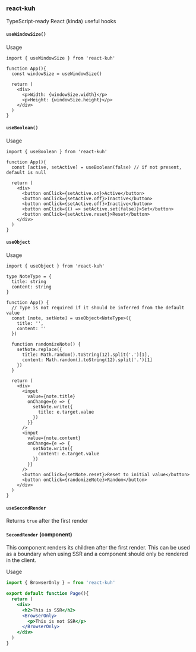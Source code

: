 ### react-kuh

TypeScript-ready React (kinda) useful hooks

#### `useWindowSize()`

Usage

```tsx
import { useWindowSize } from 'react-kuh'

function App(){
  const windowSize = useWindowSize()

  return (
    <div>
      <p>Width: {windowSize.width}</p>
      <p>Height: {windowSize.height}</p>
    </div>
  )
}
```

#### `useBoolean()`

Usage

```tsx
import { useBoolean } from 'react-kuh'

function App(){
  const [active, setActive] = useBoolean(false) // if not present, default is null

  return (
    <div>
      <button onClick={setActive.on}>Active</button>
      <button onClick={setActive.off}>Inactive</button>
      <button onClick={setActive.off}>Inactive</button>
      <button onClick={() => setActive.set(false)}>Set</button>
      <button onClick={setActive.reset}>Reset</button>
    </div>
  )
}
```

#### `useObject`

Usage

```tsx
import { useObject } from 'react-kuh'

type NoteType = {
  title: string
  content: string
}

function App() {
  // Type is not required if it should be inferred from the default value
  const [note, setNote] = useObject<NoteType>({
    title: '',
    content: ''
  })

  function randomizeNote() {
    setNote.replace({
      title: Math.random().toString(12).split('.')[1],
      content: Math.random().toString(12).split('.')[1]
    })
  }

  return (
    <div>
      <input
        value={note.title}
        onChange={e => {
          setNote.write({
            title: e.target.value
          })
        }}
      />
      <input
        value={note.content}
        onChange={e => {
          setNote.write({
            content: e.target.value
          })
        }}
      />
      <button onClick={setNote.reset}>Reset to initial value</button>
      <button onClick={randomizeNote}>Random</button>
    </div>
  )
}
```


#### `useSecondRender`

Returns `true` after the first render


#### `SecondRender` (component)

This component renders its children after the first render. This can be used as a boundary when using SSR and a component should only be rendered in the client.

Usage

```jsx
import { BrowserOnly } = from 'react-kuh'

export default function Page(){
  return (
    <div>
      <h2>This is SSR</h2>
      <BrowserOnly>
        <p>This is not SSR</p>
      </BrowserOnly>
    </div>
  )
}
```